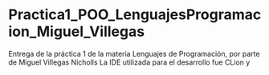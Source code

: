 # Practica1_POO_LenguajesProgramacion_Miguel_Villegas
Entrega de la práctica 1 de la materia Lenguajes de Programación, por parte de Miguel Villegas Nicholls
La IDE utilizada para el desarrollo fue CLion y 
